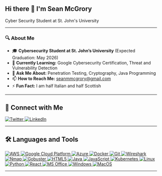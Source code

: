 ## Hi there 👋 I'm Sean McGrory

Cyber Security Student at St. John's University

---

### 🔍 About Me
- 🎓 **Cybersecurity Student at St. John’s University** (Expected Graduation: May 2026)  
- 🌱 **Currently Learning:** Google Cybersecurity Certification, Threat and Vulnerability Detection  
- 💬 **Ask Me About:** Penetration Testing, Cryptography, Java Programming  
- 📫 **How to Reach Me:** seanmmcgrory@gmail.com
- ⚡ **Fun Fact:** I am half Italian and half Scottish  

---

## 🔗 Connect with Me
<p align="left">
<a href="https://x.com/SeanM_Cyber" target="_blank">
    <img src="https://img.shields.io/badge/Twitter-1DA1F2?style=for-the-badge&logo=twitter&logoColor=white" alt="Twitter"/>
</a>
<a href="https://www.linkedin.com/in/sean-m-mcgrory/" target="_blank">
    <img src="https://img.shields.io/badge/LinkedIn-0A66C2?style=for-the-badge&logo=linkedin&logoColor=white" alt="LinkedIn"/>
</a>
</p>

---

## 🛠 Languages and Tools
<p align="left">
    <a href="https://aws.amazon.com/" target="_blank">
        <img src="https://img.shields.io/badge/AWS-232F3E?style=for-the-badge&logo=amazon-aws&logoColor=white" alt="AWS"/>
    </a>
    <a href="https://cloud.google.com/" target="_blank">
        <img src="https://img.shields.io/badge/Google%20Cloud-4285F4?style=for-the-badge&logo=google-cloud&logoColor=white" alt="Google Cloud Platform"/>
    </a>
    <a href="https://azure.microsoft.com/" target="_blank">
        <img src="https://img.shields.io/badge/Azure-0078D4?style=for-the-badge&logo=microsoft-azure&logoColor=white" alt="Azure"/>
    </a>
    <a href="https://www.docker.com/" target="_blank">
        <img src="https://img.shields.io/badge/Docker-2496ED?style=for-the-badge&logo=docker&logoColor=white" alt="Docker"/>
    </a>
    <a href="https://git-scm.com/" target="_blank">
        <img src="https://img.shields.io/badge/Git-F05032?style=for-the-badge&logo=git&logoColor=white" alt="Git"/>
    </a>
    <a href="https://www.wireshark.org/" target="_blank">
        <img src="https://img.shields.io/badge/Wireshark-1679A7?style=for-the-badge&logo=wireshark&logoColor=white" alt="Wireshark"/>
    </a>
    <a href="https://nmap.org/" target="_blank">
        <img src="https://img.shields.io/badge/Nmap-004570?style=for-the-badge&logo=nmap&logoColor=white" alt="Nmap"/>
    </a>
    <a href="https://github.com/OJ/gobuster" target="_blank">
        <img src="https://img.shields.io/badge/Gobuster-800000?style=for-the-badge&logo=ghostery&logoColor=white" alt="Gobuster"/>
    </a>
    <a href="https://developer.mozilla.org/en-US/docs/Web/HTML" target="_blank">
        <img src="https://img.shields.io/badge/HTML5-E34F26?style=for-the-badge&logo=html5&logoColor=white" alt="HTML5"/>
    </a>
    <a href="https://www.java.com/" target="_blank">
        <img src="https://img.shields.io/badge/Java-007396?style=for-the-badge&logo=java&logoColor=white" alt="Java"/>
    </a>
    <a href="https://developer.mozilla.org/en-US/docs/Web/JavaScript" target="_blank">
        <img src="https://img.shields.io/badge/JavaScript-F7DF1E?style=for-the-badge&logo=javascript&logoColor=black" alt="JavaScript"/>
    </a>
    <a href="https://kubernetes.io/" target="_blank">
        <img src="https://img.shields.io/badge/Kubernetes-326CE5?style=for-the-badge&logo=kubernetes&logoColor=white" alt="Kubernetes"/>
    </a>
    <a href="https://www.linux.org/" target="_blank">
        <img src="https://img.shields.io/badge/Linux-FCC624?style=for-the-badge&logo=linux&logoColor=black" alt="Linux"/>
    </a>
    <a href="https://www.python.org/" target="_blank">
        <img src="https://img.shields.io/badge/Python-3776AB?style=for-the-badge&logo=python&logoColor=white" alt="Python"/>
    </a>
    <a href="https://react.dev/" target="_blank">
        <img src="https://img.shields.io/badge/React-61DAFB?style=for-the-badge&logo=react&logoColor=black" alt="React"/>
    </a>
    <a href="https://www.microsoft.com/en-us/microsoft-365" target="_blank">
        <img src="https://img.shields.io/badge/MS%20Office-D83B01?style=for-the-badge&logo=microsoft&logoColor=white" alt="MS Office"/>
    </a>
    <a href="https://www.microsoft.com/en-us/windows/" target="_blank">
        <img src="https://img.shields.io/badge/Windows-0078D6?style=for-the-badge&logo=windows&logoColor=white" alt="Windows"/>
    </a>
    <a href="https://www.apple.com/macos/" target="_blank">
        <img src="https://img.shields.io/badge/MacOS-000000?style=for-the-badge&logo=apple&logoColor=white" alt="MacOS"/>
    </a>
</p>

---
